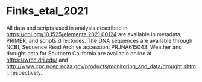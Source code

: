 # Finks_etal_2021
All data and scripts used in analysis described in https://doi.org/10.1525/elementa.2021.00124 are available in metadata, PRIMER, and scripts directories.
The DNA sequences are available through NCBI, Sequence Read Archive accession: PRJNA615043. 
Weather and drought data for Southern California are available online at https://wrcc.dri.edu/ and http://www.cpc.ncep.noaa.gov/products/monitoring_and_data/drought.shtml, respectively.
